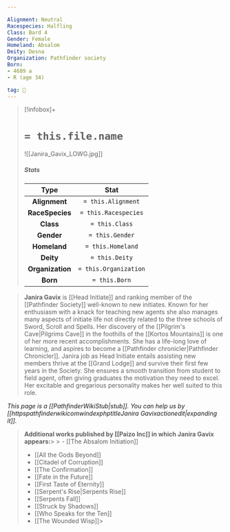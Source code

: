 ```yaml
---

Alignment: Neutral
Racespecies: Halfling
Class: Bard 4
Gender: Female
Homeland: Absalom
Deity: Desna
Organization: Pathfinder society
Born:
- 4689 a
- R (age 34)

tag: 👤️
---
```


> [!infobox]+
> #  `= this.file.name`
> ![[Janira_Gavix_LOWG.jpg]]
> ##### Stats
> Type | Stat |
> :---: |:---:|
> **Alignment** | `= this.Alignment` |
> **RaceSpecies** | `= this.Racespecies` |
> **Class** | `= this.Class` |
> **Gender** | `= this.Gender` |
> **Homeland** | `= this.Homeland` |
> **Deity** | `= this.Deity` |
> **Organization** | `= this.Organization` |
> **Born** | `= this.Born` |



> **Janira Gavix** is [[Head Initiate]] and ranking member of the [[Pathfinder Society]] well-known to new initiates. Known for her enthusiasm with a knack for teaching new agents she also manages many aspects of initiate life not directly related to the three schools of Sword, Scroll and Spells.
> Her discovery of the [[Pilgrim's Cave|Pilgrims Cave]] in the foothills of the [[Kortos Mountains]] is one of her more recent accomplishments. She has a life-long love of learning, and aspires to become a [[Pathfinder chronicler|Pathfinder Chronicler]].
> Janira job as Head Initiate entails assisting new members thrive at the [[Grand Lodge]] and survive their first few years in the Society. She ensures a smooth transition from student to field agent, often giving graduates the motivation they need to excel. Her excitable and gregarious personality makes her well suited to this role.



*This page is a [[PathfinderWikiStub|stub]]. You can help us by [[httpspathfinderwikicomwindexphptitleJanira Gavixactionedit|expanding it]].*



> **Additional works published by [[Paizo Inc]] in which Janira Gavix appears:**> > - [[The Absalom Initiation]]
> - [[All the Gods Beyond]]
> - [[Citadel of Corruption]]
> - [[The Confirmation]]
> - [[Fate in the Future]]
> - [[First Taste of Eternity]]
> - [[Serpent's Rise|Serpents Rise]]
> - [[Serpents Fall]]
> - [[Struck by Shadows]]
> - [[Who Speaks for the Ten]]
> - [[The Wounded Wisp]]> 




